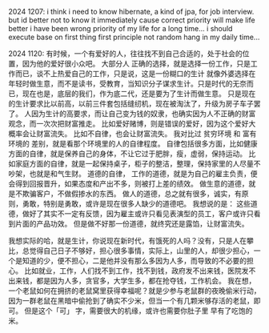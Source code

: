 

2024 1207:
i think i need to know hibernate, a kind of jpa, for job interview.
but id better not to know it immediately
cause correct priority will make life better
i have been wrong priority of my life for a long time...
i should execute base on first thing first principle
not random hang in my daily time...


2024 1120:
有时候，一个有爱好的人，往往找不到自己合适的，处于社会的位置，因为他的爱好很小众吧。
大部分人 正确的选择，就是选择一份工作，只是工作而已，谈不上热爱自己的工作，只是说，这是一份糊口的生计
就像外婆选择在年轻时做生意，而不是读书，受教育，当知识分子谋求生计。只是时代的无奈而已，现在也是，底层的我们，作为底二代，还是要为了生计而做生意。
只是现在的生计要求比以前高，以前三件套包括缝纫机，现在被淘汰了，升级为房子车子罢了。
人因为生计的高要求，而让自己变为钱的奴隶，也确实因为人不正确的财富观念，而一次次把财富推走。
比如爱好赌博，则是错误的爱好，因为这个爱好大概率会让财富流失。
比如不自律，也会让财富流失。
我对比过 贫穷环境 和 富有环境的 差别，就是看那个环境里的人的自律程度。
自律包括很多方面，比如健康方面的自律，就是保养自己的身体，不让它过于肥胖，瘦，虚弱，保持运动。
比如家庭方面的自律，就是一起保持桌子，柜子的整洁，整理，保持家里的人尽量不吵架，也就是和气生财。
道德的自律，
工作的道德，就是为自己的雇主负责，便会得到回报晋升，如果态度和产出不多，则被打上差的绩效。
做生意的道德，就是不欺骗客户，不做假掺水的东西。
做人的道德，总之就有很多，诚实，有原则，勇敢，特别是勇敢，或许是现在很多人缺少的道德吧。
我想说的是：
这些道德，做好了其实不一定有反馈，因为雇主或许只看见表演型的员工，客户或许只看到片面的产品功效。
但是做不好那一份道德，就终究还是露馅，让财富流失。

我想实际的哈，就是生计，你说现在新时代，有饿死的人吗？没有，只是人在攀比，总觉得自己日子不够好，担心很多事情，实际上，山里的人，却很少担心，一个是知道的少，便不担心，二是他并没有那么多因为人多，而导致的不必要的担心。
比如就业，工作，人们找不到工作，找不到钱，政府发不出来钱，医院发不出来钱，都是因为人多，贪官多，大学生多，都在抢夺钱，工作机会。
我在想，一个老鼠如何在拥挤的老鼠窝里获得幸福呢？就是少参与老鼠群的夜晚偷米行动，因为一群老鼠在黑暗中偷抢到了确实不少米，但当一个有几颗米够存活的老鼠，即可。
但是这个「可」 字，需要很大的机缘，或许也需要你肚子里 早有了吃饱的米。
